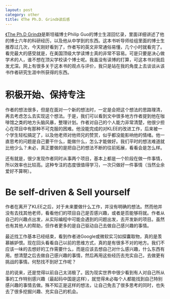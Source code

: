 ```yaml
---
layout: post
category: other
title: 《The Ph.D. Grind》读后感
---
```



<a href="http://pgbovine.net/PhD-memoir.htm">《The Ph.D Grind》</a>是斯坦福博士Philip Guo的博士生涯回忆录，里面详细讲述了他的博士六年的科研经历，以及他从中学到的东西。这本书听导师给组里面的博士生推荐过几次，今天刚好看到了，作者写的英文非常通俗易懂，几个小时就看完了。看完最大的感受就是，在美国顶级大学读博士真的非常不容易。可是只要是决心做学术的人，谁不想在顶尖学校读个博士呢。我虽没有读博的打算，可这本书对我启发尤深。网上有很多关于这本书的观点与评价，我只是站在我的角度上去谈谈从该书作者研究生涯中所获得的东西。

# 积极开始、保持专注
作者的想法很多，但是在面对一个新的想法时，一定是会把这个想法的思路理清，再去考虑怎么去实现这个想法。于是，我们可以看到文中很多地方作者提到他在咖啡馆之类的地方头脑风暴，整理计划。作者对自己的个人能力非常清楚，他很少担心在项目中有那种不可克服的困难。他没能完成的对KLEE的改进工作，后来被一个学生轻松搞定了，以及他老师对他师兄的赞赏，似乎都没能影响他的情绪。他一直思考的问题是自己要干什么，能做什么，怎么才能做好。我们平时的想法难道就比他少么？未必，真正要做的是把自己的想法不断的往前拓展，看看会是怎么样。

还有就是，很少发现作者同时从事两个项目，基本上都是一个阶段在做一件事情，所以效率也比较高。这种专注的态度很值得学习，一次只做好一件事情（当然业余爱好不算啊）。

# Be self-driven & Sell yourself
作者在离开了KLEE之后，对于未来要做什么工作，并没有明确的想法。然而他并没有去找其他老师，看看他们的项目自己是否感兴趣，或者是否能够将就。作者从自己的兴趣点出发，从实际编程中可能会遇到的问题出发，去开发新的项目。虽然也有其他人的帮助，但作者更多的是自己驱动自己去做自己感兴趣的事情。

最近找工作基本已经结束，看到作者进Google或微软实习如探囊取物，真的是羡慕嫉妒恨。现在回头看看自己以前的思维方式，真的是有很多不对的地方。我们不应该一味的去想好的工作需要什么，而是应该去想自己对什么感兴趣，什么东西有用。想清楚之后去做自己感兴趣的事情，然后再用这些经历去充实自己，去做更有挑战的事情。何愁找不到好工作呢？

总的说来，还是觉得以前自己太消极了。因为现实世界中很少看到有人对自己所从事的工作特别感兴趣（最起码中国是这样），就觉得未必每个人都能找到自己特别感兴趣的事情去做。殊不知正是这样的想法，让自己免去了很多思考的同时，也失去了很多挖掘兴趣、充实自己的机会。
